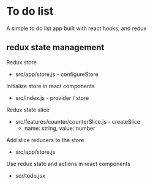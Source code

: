 # To do list
A simple to do list app built with react hooks, and redux

## redux state management
Redux store
  - src/app/store.js - configureStore

Initialize store in react components
  - src/index.js - provider / store

Redux state slice
  - src/features/counter/counterSlice.js - createSlice
    - name: string, value: number

Add slice reducers to the store
  - src/app/store.js

Use redux state and actions in react components
  - scr/todo.jsx

